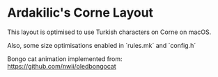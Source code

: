 # Ardakilic's Corne Layout

This layout is optimised to use Turkish characters on Corne on macOS.

Also, some size optimisations enabled in ´rules.mk´ and ´config.h´

Bongo cat animation implemented from: https://github.com/nwii/oledbongocat